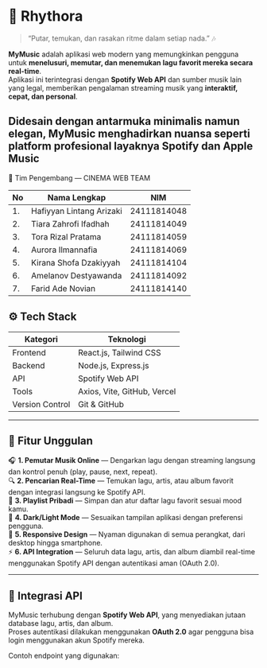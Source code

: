 # 🎵 **Rhythora**

> “Putar, temukan, dan rasakan ritme dalam setiap nada.” 🎶  

**MyMusic** adalah aplikasi web modern yang memungkinkan pengguna untuk **menelusuri, memutar, dan menemukan lagu favorit mereka secara real-time**.  
Aplikasi ini terintegrasi dengan **Spotify Web API** dan sumber musik lain yang legal, memberikan pengalaman streaming musik yang **interaktif, cepat, dan personal**.

Didesain dengan antarmuka minimalis namun elegan, **MyMusic** menghadirkan nuansa seperti platform profesional layaknya Spotify dan Apple Music
---

👥 Tim Pengembang — CINEMA WEB TEAM

| No | Nama Lengkap             | NIM         |
| -- | ------------------------ | ----------- |
| 1. | Hafiyyan Lintang Arizaki | 24111814048 |
| 2. | Tiara Zahrofi Ifadhah    | 24111814049 |
| 3. | Tora Rizal Pratama       | 24111814059 |
| 4. | Aurora Ilmannafia        | 24111814069 |
| 5. | Kirana Shofa Dzakiyyah   | 24111814104 |
| 6. | Amelanov Destyawanda     | 24111814092 |
| 7. | Farid Ade Novian         | 24111814140 |



## ⚙️ **Tech Stack**
| Kategori | Teknologi |
|-----------|------------|
| Frontend | React.js, Tailwind CSS |
| Backend | Node.js, Express.js |
| API | Spotify Web API |
| Tools | Axios, Vite, GitHub, Vercel |
| Version Control | Git & GitHub |

---

## 🚀 **Fitur Unggulan**
🎧 **1. Pemutar Musik Online** — Dengarkan lagu dengan streaming langsung dan kontrol penuh (play, pause, next, repeat).  
🔍 **2. Pencarian Real-Time** — Temukan lagu, artis, atau album favorit dengan integrasi langsung ke Spotify API.  
💾 **3. Playlist Pribadi** — Simpan dan atur daftar lagu favorit sesuai mood kamu.  
🌙 **4. Dark/Light Mode** — Sesuaikan tampilan aplikasi dengan preferensi pengguna.  
📱 **5. Responsive Design** — Nyaman digunakan di semua perangkat, dari desktop hingga smartphone.  
⚡ **6. API Integration** — Seluruh data lagu, artis, dan album diambil real-time menggunakan Spotify API dengan autentikasi aman (OAuth 2.0).

---

## 🔗 **Integrasi API**
MyMusic terhubung dengan **Spotify Web API**, yang menyediakan jutaan database lagu, artis, dan album.  
Proses autentikasi dilakukan menggunakan **OAuth 2.0** agar pengguna bisa login menggunakan akun Spotify mereka.

Contoh endpoint yang digunakan:
